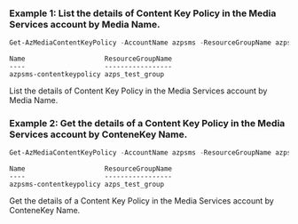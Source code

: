 ### Example 1: List the details of Content Key Policy in the Media Services account by Media Name.
```powershell
Get-AzMediaContentKeyPolicy -AccountName azpsms -ResourceGroupName azps_test_group
```

```output
Name                    ResourceGroupName
----                    -----------------
azpsms-contentkeypolicy azps_test_group
```

List the details of Content Key Policy in the Media Services account by Media Name.

### Example 2: Get the details of a Content Key Policy in the Media Services account by ConteneKey Name.
```powershell
Get-AzMediaContentKeyPolicy -AccountName azpsms -ResourceGroupName azps_test_group -Name azpsms-contentkeypolicy
```

```output
Name                    ResourceGroupName
----                    -----------------
azpsms-contentkeypolicy azps_test_group
```

Get the details of a Content Key Policy in the Media Services account by ConteneKey Name.